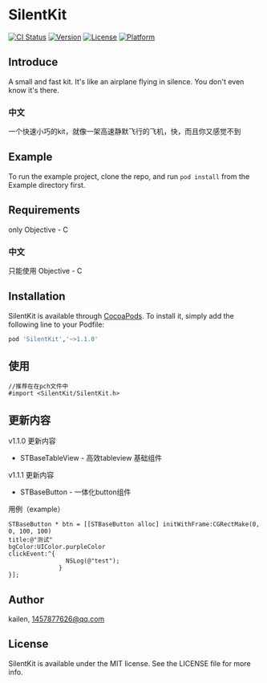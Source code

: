 # SilentKit

[![CI Status](https://img.shields.io/travis/1457877626@qq.com/SilentKit.svg?style=flat)](https://travis-ci.org/1457877626@qq.com/SilentKit)
[![Version](https://img.shields.io/cocoapods/v/SilentKit.svg?style=flat)](https://cocoapods.org/pods/SilentKit)
[![License](https://img.shields.io/cocoapods/l/SilentKit.svg?style=flat)](https://cocoapods.org/pods/SilentKit)
[![Platform](https://img.shields.io/cocoapods/p/SilentKit.svg?style=flat)](https://cocoapods.org/pods/SilentKit)

## Introduce
A small and fast kit. It's like an airplane flying in silence. You don't even know it's there.
### 中文
一个快速小巧的kit，就像一架高速静默飞行的飞机，快，而且你又感觉不到

## Example

To run the example project, clone the repo, and run `pod install` from the Example directory first.

## Requirements
only Objective - C
### 中文
只能使用 Objective - C
## Installation

SilentKit is available through [CocoaPods](https://cocoapods.org). To install
it, simply add the following line to your Podfile:

```ruby
pod 'SilentKit','~>1.1.0'
```
## 使用
```ojbc
//推荐在在pch文件中
#import <SilentKit/SilentKit.h>
```
## 更新内容
v1.1.0 更新内容

* STBaseTableView - 高效tableview 基础组件

v1.1.1 更新内容

* STBaseButton - 一体化button组件

用例（example）

```objc
STBaseButton * btn = [[STBaseButton alloc] initWithFrame:CGRectMake(0, 0, 100, 100) 
title:@"测试" 
bgColor:UIColor.purpleColor 
clickEvent:^{
           	 	NSLog(@"test");
			  }
}];
```

## Author

kailen, 1457877626@qq.com

## License

SilentKit is available under the MIT license. See the LICENSE file for more info.
